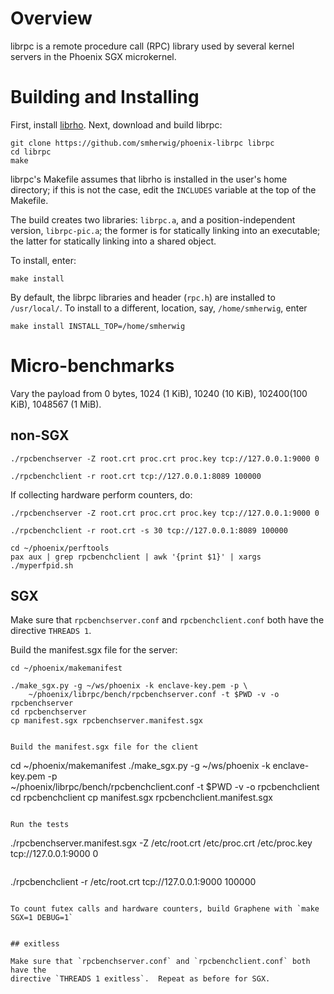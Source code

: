 Overview 
========

librpc is a remote procedure call (RPC) library used by several kernel servers
in the Phoenix SGX microkernel.


Building and Installing
=======================

First, install [librho](https://github.com/smherwig/librho).
Next, download and build librpc:

```
git clone https://github.com/smherwig/phoenix-librpc librpc
cd librpc
make
```

librpc's Makefile assumes that librho is installed in the user's home
directory; if this is not the case, edit the `INCLUDES` variable at the top of
the Makefile.

The build creates two libraries: `librpc.a`, and a position-independent
version, `librpc-pic.a`; the former is for statically linking into an
executable; the latter for statically linking into a shared object.


To install, enter:

```
make install
```

By default, the librpc libraries and header (`rpc.h`) are installed to `/usr/local/`.
To install to a different, location, say, `/home/smherwig`, enter

```
make install INSTALL_TOP=/home/smherwig
```


Micro-benchmarks
================

Vary the payload from 0 bytes, 1024 (1 KiB), 10240 (10 KiB), 102400(100 KiB), 1048567
(1 MiB).

## non-SGX

```
./rpcbenchserver -Z root.crt proc.crt proc.key tcp://127.0.0.1:9000 0
```

```
./rpcbenchclient -r root.crt tcp://127.0.0.1:8089 100000
```

If collecting hardware perform counters, do:


```
./rpcbenchserver -Z root.crt proc.crt proc.key tcp://127.0.0.1:9000 0
```

```
./rpcbenchclient -r root.crt -s 30 tcp://127.0.0.1:8089 100000
```

```
cd ~/phoenix/perftools
pax aux | grep rpcbenchclient | awk '{print $1}' | xargs ./myperfpid.sh
```


## SGX

Make sure that `rpcbenchserver.conf` and `rpcbenchclient.conf` both have the
directive `THREADS 1`.

Build the manifest.sgx file for the server:

```
cd ~/phoenix/makemanifest

./make_sgx.py -g ~/ws/phoenix -k enclave-key.pem -p \
    ~/phoenix/librpc/bench/rpcbenchserver.conf -t $PWD -v -o rpcbenchserver
cd rpcbenchserver
cp manifest.sgx rpcbenchserver.manifest.sgx


Build the manifest.sgx file for the client

```
cd ~/phoenix/makemanifest
./make_sgx.py -g ~/ws/phoenix -k enclave-key.pem -p \
    ~/phoenix/librpc/bench/rpcbenchclient.conf -t $PWD -v -o rpcbenchclient
cd rpcbenchclient
cp manifest.sgx rpcbenchclient.manifest.sgx
```

Run the tests

```
./rpcbenchserver.manifest.sgx -Z /etc/root.crt /etc/proc.crt /etc/proc.key tcp://127.0.0.1:9000 0
```

```
./rpcbenchclient -r /etc/root.crt tcp://127.0.0.1:9000 100000
```

To count futex calls and hardware counters, build Graphene with `make SGX=1 DEBUG=1`


## exitless

Make sure that `rpcbenchserver.conf` and `rpcbenchclient.conf` both have the
directive `THREADS 1 exitless`.  Repeat as before for SGX.

